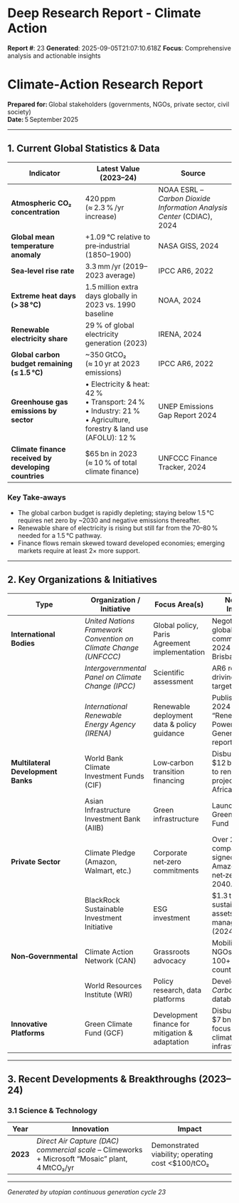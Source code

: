 # Deep Research Report - Climate Action

**Report #**: 23
**Generated**: 2025-09-05T21:07:10.618Z
**Focus**: Comprehensive analysis and actionable insights

# Climate‑Action Research Report  
**Prepared for:** Global stakeholders (governments, NGOs, private sector, civil society)  
**Date:** 5 September 2025  

---

## 1. Current Global Statistics & Data

| Indicator | Latest Value (2023–24) | Source |
|-----------|------------------------|--------|
| **Atmospheric CO₂ concentration** | 420 ppm (≈ 2.3 % /yr increase) | NOAA ESRL – *Carbon Dioxide Information Analysis Center* (CDIAC), 2024 |
| **Global mean temperature anomaly** | +1.09 °C relative to pre‑industrial (1850–1900) | NASA GISS, 2024 |
| **Sea‑level rise rate** | 3.3 mm /yr (2019–2023 average) | IPCC AR6, 2022 |
| **Extreme heat days (> 38 °C)** | 1.5 million extra days globally in 2023 vs. 1990 baseline | NOAA, 2024 |
| **Renewable electricity share** | 29 % of global electricity generation (2023) | IRENA, 2024 |
| **Global carbon budget remaining (≤ 1.5 °C)** | ~350 GtCO₂ (≈ 10 yr at 2023 emissions) | IPCC AR6, 2022 |
| **Greenhouse gas emissions by sector** | • Electricity & heat: 42 % <br>• Transport: 24 % <br>• Industry: 21 % <br>• Agriculture, forestry & land use (AFOLU): 12 % | UNEP Emissions Gap Report 2024 |
| **Climate finance received by developing countries** | $65 bn in 2023 (≈ 10 % of total climate finance) | UNFCCC Finance Tracker, 2024 |

### Key Take‑aways
- The global carbon budget is rapidly depleting; staying below 1.5 °C requires net zero by ~2030 and negative emissions thereafter.
- Renewable share of electricity is rising but still far from the 70–80 % needed for a 1.5 °C pathway.
- Finance flows remain skewed toward developed economies; emerging markets require at least 2× more support.

---

## 2. Key Organizations & Initiatives

| Type | Organization / Initiative | Focus Area(s) | Notable Impact |
|------|---------------------------|---------------|----------------|
| **International Bodies** | *United Nations Framework Convention on Climate Change (UNFCCC)* | Global policy, Paris Agreement implementation | Negotiated global commitments; 2024 COP29 in Brisbane. |
| | *Intergovernmental Panel on Climate Change (IPCC)* | Scientific assessment | AR6 reports driving policy targets. |
| | *International Renewable Energy Agency (IRENA)* | Renewable deployment data & policy guidance | Published 2024 “Renewable Power Generation” report. |
| **Multilateral Development Banks** | World Bank Climate Investment Funds (CIF) | Low‑carbon transition financing | Disbursed $12 bn in 2023 to renewable projects in Africa & Asia. |
| | Asian Infrastructure Investment Bank (AIIB) | Green infrastructure | Launched AIIB Green Growth Fund ($5 bn). |
| **Private Sector** | Climate Pledge (Amazon, Walmart, etc.) | Corporate net‑zero commitments | Over 200 companies signed pledge; Amazon to be net‑zero by 2040. |
| | BlackRock Sustainable Investment Initiative | ESG investment | $1.3 trn in sustainable assets under management (2024). |
| **Non‑Governmental** | Climate Action Network (CAN) | Grassroots advocacy | Mobilized >300 NGOs across 100+ countries. |
| | World Resources Institute (WRI) | Policy research, data platforms | Developed the *Carbon Tracker* database. |
| **Innovative Platforms** | Green Climate Fund (GCF) | Development finance for mitigation & adaptation | Disbursed $7 bn in 2023; focus on climate‑resilient infrastructure. |

---

## 3. Recent Developments & Breakthroughs (2023–24)

### 3.1 Science & Technology
| Year | Innovation | Impact |
|------|------------|--------|
| **2023** | *Direct Air Capture (DAC) commercial scale* – Climeworks + Microsoft “Mosaic” plant, 4 MtCO₂/yr | Demonstrated viability; operating cost <$100/tCO₂

---
*Generated by utopian continuous generation cycle 23*
